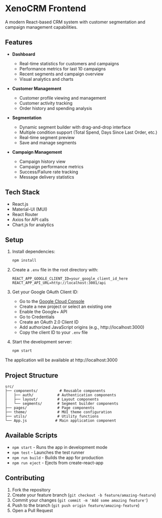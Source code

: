 # XenoCRM Frontend

A modern React-based CRM system with customer segmentation and campaign management capabilities.

## Features

- **Dashboard**
  - Real-time statistics for customers and campaigns
  - Performance metrics for last 10 campaigns
  - Recent segments and campaign overview
  - Visual analytics and charts

- **Customer Management**
  - Customer profile viewing and management
  - Customer activity tracking
  - Order history and spending analysis

- **Segmentation**
  - Dynamic segment builder with drag-and-drop interface
  - Multiple condition support (Total Spend, Days Since Last Order, etc.)
  - Real-time segment preview
  - Save and manage segments

- **Campaign Management**
  - Campaign history view
  - Campaign performance metrics
  - Success/Failure rate tracking
  - Message delivery statistics

## Tech Stack

- React.js
- Material-UI (MUI)
- React Router
- Axios for API calls
- Chart.js for analytics

## Setup

1. Install dependencies:
   ```bash
   npm install
   ```

2. Create a `.env` file in the root directory with:
   ```
   REACT_APP_GOOGLE_CLIENT_ID=your_google_client_id_here
   REACT_APP_API_URL=http://localhost:3001/api
   ```

3. Get your Google OAuth Client ID:
   - Go to the [Google Cloud Console](https://console.cloud.google.com)
   - Create a new project or select an existing one
   - Enable the Google+ API
   - Go to Credentials
   - Create an OAuth 2.0 Client ID
   - Add authorized JavaScript origins (e.g., http://localhost:3000)
   - Copy the client ID to your `.env` file

4. Start the development server:
   ```bash
   npm start
   ```

The application will be available at http://localhost:3000

## Project Structure

```
src/
├── components/          # Reusable components
│   ├── auth/           # Authentication components
│   ├── layout/         # Layout components
│   └── segments/       # Segment builder components
├── pages/              # Page components
├── theme/              # MUI theme configuration
├── utils/              # Utility functions
└── App.js             # Main application component
```

## Available Scripts

- `npm start` - Runs the app in development mode
- `npm test` - Launches the test runner
- `npm run build` - Builds the app for production
- `npm run eject` - Ejects from create-react-app

## Contributing

1. Fork the repository
2. Create your feature branch (`git checkout -b feature/amazing-feature`)
3. Commit your changes (`git commit -m 'Add some amazing feature'`)
4. Push to the branch (`git push origin feature/amazing-feature`)
5. Open a Pull Request

